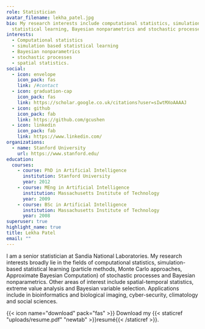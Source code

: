```yaml
---
role: Statistician
avatar_filename: lekha_patel.jpg
bio: My research interests include computational statistics, simulation based
  statistical learning, Bayesian nonparametrics and stochastic processes.
interests:
  - Computational statistics
  - simulation based statistical learning
  - Bayesian nonparametrics
  - stochastic processes
  - spatial statistics.
social:
  - icon: envelope
    icon_pack: fas
    link: /#contact
  - icon: graduation-cap
    icon_pack: fas
    link: https://scholar.google.co.uk/citations?user=sIwtMXoAAAAJ
  - icon: github
    icon_pack: fab
    link: https://github.com/gcushen
  - icon: linkedin
    icon_pack: fab
    link: https://www.linkedin.com/
organizations:
  - name: Stanford University
    url: https://www.stanford.edu/
education:
  courses:
    - course: PhD in Artificial Intelligence
      institution: Stanford University
      year: 2012
    - course: MEng in Artificial Intelligence
      institution: Massachusetts Institute of Technology
      year: 2009
    - course: BSc in Artificial Intelligence
      institution: Massachusetts Institute of Technology
      year: 2008
superuser: true
highlight_name: true
title: Lekha Patel
email: ""
---
```

I am a senior statistician at Sandia National Laboratories. My research interests broadly lie in the fields of computational statistics, simulation-based statistical learning (particle methods, Monte Carlo approaches, Approximate Bayesian Computation) of stochastic processes and Bayesian nonparametrics. Other areas of interest include spatial-temporal statistics, extreme value analysis and Bayesian variable selection. Applications include in bioinformatics and biological imaging, cyber-security, climatology and social sciences. 

{{< icon name="download" pack="fas" >}} Download my {{< staticref "uploads/resume.pdf" "newtab" >}}resumé{{< /staticref >}}.